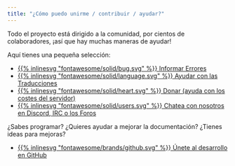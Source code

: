 ```yaml
---
title: "¿Cómo puedo unirme / contribuir / ayudar?"
---
```


Todo el proyecto está dirigido a la comunidad, por cientos de colaboradores, ¡así que hay muchas maneras de ayudar!

Aquí tienes una pequeña selección:

- [{{% inlinesvg "fontawesome/solid/bug.svg" %}} Informar Errores](https://github.com/Warzone2100/warzone2100/issues/new)
- [{{% inlinesvg "fontawesome/solid/language.svg" %}} Ayudar con las Traducciones](https://github.com/Warzone2100/warzone2100/blob/master/doc/Translations.md#translating-warzone-2100)
- [{{% inlinesvg "fontawesome/solid/heart.svg" %}} Donar (ayuda con los costes del servidor)](http://donations.wz2100.net)
- [{{% inlinesvg "fontawesome/solid/users.svg" %}} Chatea con nosotros en Discord, IRC o los Foros](/webchat)

¿Sabes programar? ¿Quieres ayudar a mejorar la documentación? ¿Tienes ideas para mejoras?

- [{{% inlinesvg "fontawesome/brands/github.svg" %}} Únete al desarrollo en GitHub](https://github.com/Warzone2100/warzone2100)
